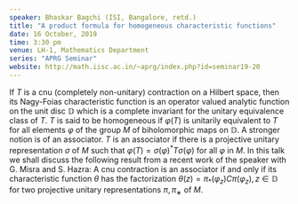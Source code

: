 ```yaml
---
speaker: Bhaskar Bagchi (ISI, Bangalore, retd.)
title: "A product formula for homogeneous characteristic functions"
date: 16 October, 2019
time: 3:30 pm
venue: LH-1, Mathematics Department
series: "APRG Seminar"
website: http://math.iisc.ac.in/~aprg/index.php?id=seminar19-20
---
```


If $T$ is a cnu (completely non-unitary) contraction on a Hilbert
space, then its Nagy-Foias characteristic function is an operator
valued analytic function on the unit disc $\mathbb{D}$ which is a
complete invariant for the unitary equivalence class of $T$. $T$
is said to be homogeneous if $\varphi(T)$ is unitarily equivalent
to $T$ for all elements $\varphi$ of the group $M$ of biholomorphic
maps on $\mathbb{D}$. A stronger notion is of an associator. $T$
is an associator if there is a projective unitary representation
$\sigma$ of $M$ such that $\varphi(T) = \sigma(\varphi)^*  T
\sigma(\varphi)$ for all $\varphi$ in $M$. In this talk we shall
discuss the following result from a recent work of the speaker
with G. Misra and S. Hazra: A cnu contraction is an associator
if and only if its characteristic function $\theta$ has the
factorization $\theta(z) = \pi_* (\varphi_z) C \pi(\varphi_z),
z \in \mathbb{D}$ for two projective unitary representations
$\pi, \pi_∗$ of $M$.
